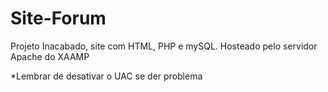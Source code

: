 # Site-Forum

Projeto Inacabado, site com HTML, PHP e mySQL.
Hosteado pelo servidor Apache do XAAMP


*Lembrar de desativar o UAC se der problema

